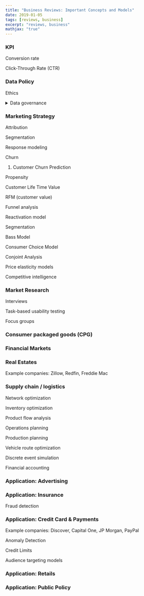 ```yaml
---
title: "Business Reviews: Important Concepts and Models"
date: 2019-01-05
tags: [reviews, business]
excerpt: "reviews, business"
mathjax: "true"
---
```


### KPI

Conversion rate 

Click-Through Rate (CTR)

### Data Policy

Ethics

<details>
<summary>Data governance</summary>
<br>
* Capability that enables an organization to ensure that high data quality exists throughout the complete lifecycle of the data <br>
  
* Focus areas of data governance include availability, usability, consistency, data integrity and data security <br>
  
[Wikipedia](https://en.wikipedia.org/wiki/Data_governance)


<br>

</details>




### Marketing Strategy

Attribution

Segmentation

Response modeling

Churn

1. Customer Churn Prediction

Propensity

Customer Life Time Value

RFM (customer value)

Funnel analysis

Reactivation model

Segmentation

Bass Model

Consumer Choice Model

Conjoint Analysis

Price elasticity models

Competitive intelligence

### Market Research

Interviews

Task-based usability testing

Focus groups


### Consumer packaged goods (CPG)

### Financial Markets

### Real Estates

Example companies: Zillow, Redfin, Freddie Mac

### Supply chain / logistics

Network optimization 

Inventory optimization

Product flow analysis

Operations planning

Production planning

Vehicle route optimization 

Discrete event simulation 

Financial accounting

### Application: Advertising

### Application: Insurance

Fraud detection

### Application: Credit Card & Payments

Example companies: Discover, Capital One, JP Morgan, PayPal

Anomaly Detection

Credit Limits

Audience targeting models 

### Application: Retails

### Application: Public Policy
